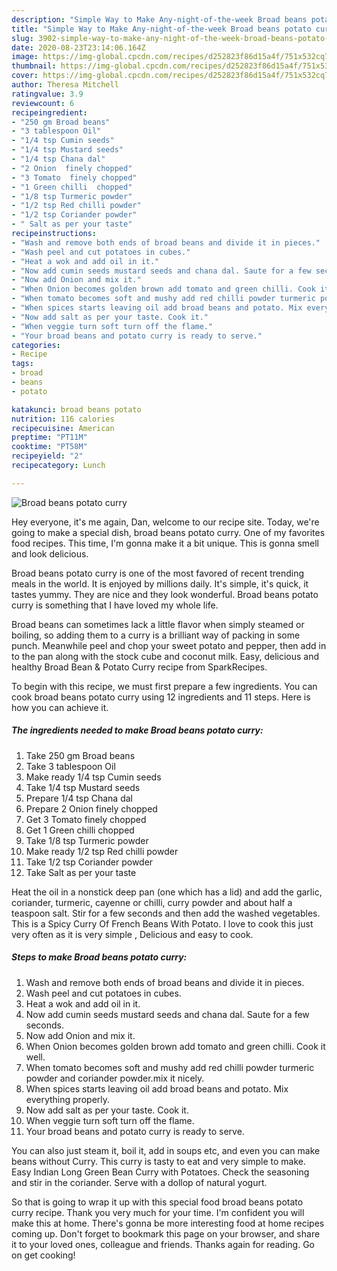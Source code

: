 ```yaml
---
description: "Simple Way to Make Any-night-of-the-week Broad beans potato curry"
title: "Simple Way to Make Any-night-of-the-week Broad beans potato curry"
slug: 3902-simple-way-to-make-any-night-of-the-week-broad-beans-potato-curry
date: 2020-08-23T23:14:06.164Z
image: https://img-global.cpcdn.com/recipes/d252823f86d15a4f/751x532cq70/broad-beans-potato-curry-recipe-main-photo.jpg
thumbnail: https://img-global.cpcdn.com/recipes/d252823f86d15a4f/751x532cq70/broad-beans-potato-curry-recipe-main-photo.jpg
cover: https://img-global.cpcdn.com/recipes/d252823f86d15a4f/751x532cq70/broad-beans-potato-curry-recipe-main-photo.jpg
author: Theresa Mitchell
ratingvalue: 3.9
reviewcount: 6
recipeingredient:
- "250 gm Broad beans"
- "3 tablespoon Oil"
- "1/4 tsp Cumin seeds"
- "1/4 tsp Mustard seeds"
- "1/4 tsp Chana dal"
- "2 Onion  finely chopped"
- "3 Tomato  finely chopped"
- "1 Green chilli  chopped"
- "1/8 tsp Turmeric powder"
- "1/2 tsp Red chilli powder"
- "1/2 tsp Coriander powder"
- " Salt as per your taste"
recipeinstructions:
- "Wash and remove both ends of broad beans and divide it in pieces."
- "Wash peel and cut potatoes in cubes."
- "Heat a wok and add oil in it."
- "Now add cumin seeds mustard seeds and chana dal. Saute for a few seconds."
- "Now add Onion and mix it."
- "When Onion becomes golden brown add tomato and green chilli. Cook it well."
- "When tomato becomes soft and mushy add red chilli powder turmeric powder and coriander powder.mix it nicely."
- "When spices starts leaving oil add broad beans and potato. Mix everything properly."
- "Now add salt as per your taste. Cook it."
- "When veggie turn soft turn off the flame."
- "Your broad beans and potato curry is ready to serve."
categories:
- Recipe
tags:
- broad
- beans
- potato

katakunci: broad beans potato 
nutrition: 116 calories
recipecuisine: American
preptime: "PT11M"
cooktime: "PT58M"
recipeyield: "2"
recipecategory: Lunch

---
```



![Broad beans potato curry](https://img-global.cpcdn.com/recipes/d252823f86d15a4f/751x532cq70/broad-beans-potato-curry-recipe-main-photo.jpg)

Hey everyone, it's me again, Dan, welcome to our recipe site. Today, we're going to make a special dish, broad beans potato curry. One of my favorites food recipes. This time, I'm gonna make it a bit unique. This is gonna smell and look delicious.

Broad beans potato curry is one of the most favored of recent trending meals in the world. It is enjoyed by millions daily. It's simple, it's quick, it tastes yummy. They are nice and they look wonderful. Broad beans potato curry is something that I have loved my whole life.

Broad beans can sometimes lack a little flavor when simply steamed or boiling, so adding them to a curry is a brilliant way of packing in some punch. Meanwhile peel and chop your sweet potato and pepper, then add in to the pan along with the stock cube and coconut milk. Easy, delicious and healthy Broad Bean &amp; Potato Curry recipe from SparkRecipes.


To begin with this recipe, we must first prepare a few ingredients. You can cook broad beans potato curry using 12 ingredients and 11 steps. Here is how you can achieve it.

<!--inarticleads1-->

##### The ingredients needed to make Broad beans potato curry:

1. Take 250 gm Broad beans
1. Take 3 tablespoon Oil
1. Make ready 1/4 tsp Cumin seeds
1. Take 1/4 tsp Mustard seeds
1. Prepare 1/4 tsp Chana dal
1. Prepare 2 Onion  finely chopped
1. Get 3 Tomato  finely chopped
1. Get 1 Green chilli  chopped
1. Take 1/8 tsp Turmeric powder
1. Make ready 1/2 tsp Red chilli powder
1. Take 1/2 tsp Coriander powder
1. Take  Salt as per your taste


Heat the oil in a nonstick deep pan (one which has a lid) and add the garlic, coriander, turmeric, cayenne or chilli, curry powder and about half a teaspoon salt. Stir for a few seconds and then add the washed vegetables. This is a Spicy Curry Of French Beans With Potato. I love to cook this just very often as it is very simple , Delicious and easy to cook. 

<!--inarticleads2-->

##### Steps to make Broad beans potato curry:

1. Wash and remove both ends of broad beans and divide it in pieces.
1. Wash peel and cut potatoes in cubes.
1. Heat a wok and add oil in it.
1. Now add cumin seeds mustard seeds and chana dal. Saute for a few seconds.
1. Now add Onion and mix it.
1. When Onion becomes golden brown add tomato and green chilli. Cook it well.
1. When tomato becomes soft and mushy add red chilli powder turmeric powder and coriander powder.mix it nicely.
1. When spices starts leaving oil add broad beans and potato. Mix everything properly.
1. Now add salt as per your taste. Cook it.
1. When veggie turn soft turn off the flame.
1. Your broad beans and potato curry is ready to serve.


You can also just steam it, boil it, add in soups etc, and even you can make beans without Curry. This curry is tasty to eat and very simple to make. Easy Indian Long Green Bean Curry with Potatoes. Check the seasoning and stir in the coriander. Serve with a dollop of natural yogurt. 

So that is going to wrap it up with this special food broad beans potato curry recipe. Thank you very much for your time. I'm confident you will make this at home. There's gonna be more interesting food at home recipes coming up. Don't forget to bookmark this page on your browser, and share it to your loved ones, colleague and friends. Thanks again for reading. Go on get cooking!
